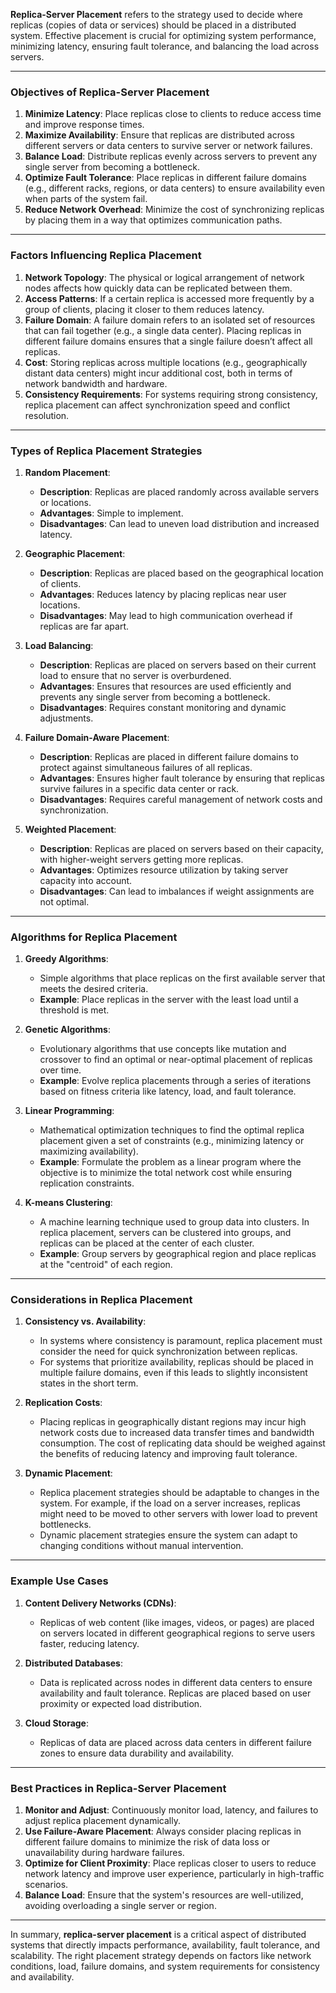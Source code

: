 **Replica-Server Placement** refers to the strategy used to decide where replicas (copies of data or services) should be placed in a distributed system. Effective placement is crucial for optimizing system performance, minimizing latency, ensuring fault tolerance, and balancing the load across servers.

---

### **Objectives of Replica-Server Placement**
1. **Minimize Latency**: Place replicas close to clients to reduce access time and improve response times.
2. **Maximize Availability**: Ensure that replicas are distributed across different servers or data centers to survive server or network failures.
3. **Balance Load**: Distribute replicas evenly across servers to prevent any single server from becoming a bottleneck.
4. **Optimize Fault Tolerance**: Place replicas in different failure domains (e.g., different racks, regions, or data centers) to ensure availability even when parts of the system fail.
5. **Reduce Network Overhead**: Minimize the cost of synchronizing replicas by placing them in a way that optimizes communication paths.

---

### **Factors Influencing Replica Placement**
1. **Network Topology**: The physical or logical arrangement of network nodes affects how quickly data can be replicated between them.
2. **Access Patterns**: If a certain replica is accessed more frequently by a group of clients, placing it closer to them reduces latency.
3. **Failure Domain**: A failure domain refers to an isolated set of resources that can fail together (e.g., a single data center). Placing replicas in different failure domains ensures that a single failure doesn’t affect all replicas.
4. **Cost**: Storing replicas across multiple locations (e.g., geographically distant data centers) might incur additional cost, both in terms of network bandwidth and hardware.
5. **Consistency Requirements**: For systems requiring strong consistency, replica placement can affect synchronization speed and conflict resolution.

---

### **Types of Replica Placement Strategies**
1. **Random Placement**:
   - **Description**: Replicas are placed randomly across available servers or locations.
   - **Advantages**: Simple to implement.
   - **Disadvantages**: Can lead to uneven load distribution and increased latency.
   
2. **Geographic Placement**:
   - **Description**: Replicas are placed based on the geographical location of clients.
   - **Advantages**: Reduces latency by placing replicas near user locations.
   - **Disadvantages**: May lead to high communication overhead if replicas are far apart.
   
3. **Load Balancing**:
   - **Description**: Replicas are placed on servers based on their current load to ensure that no server is overburdened.
   - **Advantages**: Ensures that resources are used efficiently and prevents any single server from becoming a bottleneck.
   - **Disadvantages**: Requires constant monitoring and dynamic adjustments.

4. **Failure Domain-Aware Placement**:
   - **Description**: Replicas are placed in different failure domains to protect against simultaneous failures of all replicas.
   - **Advantages**: Ensures higher fault tolerance by ensuring that replicas survive failures in a specific data center or rack.
   - **Disadvantages**: Requires careful management of network costs and synchronization.

5. **Weighted Placement**:
   - **Description**: Replicas are placed on servers based on their capacity, with higher-weight servers getting more replicas.
   - **Advantages**: Optimizes resource utilization by taking server capacity into account.
   - **Disadvantages**: Can lead to imbalances if weight assignments are not optimal.

---

### **Algorithms for Replica Placement**
1. **Greedy Algorithms**:
   - Simple algorithms that place replicas on the first available server that meets the desired criteria.
   - **Example**: Place replicas in the server with the least load until a threshold is met.

2. **Genetic Algorithms**:
   - Evolutionary algorithms that use concepts like mutation and crossover to find an optimal or near-optimal placement of replicas over time.
   - **Example**: Evolve replica placements through a series of iterations based on fitness criteria like latency, load, and fault tolerance.

3. **Linear Programming**:
   - Mathematical optimization techniques to find the optimal replica placement given a set of constraints (e.g., minimizing latency or maximizing availability).
   - **Example**: Formulate the problem as a linear program where the objective is to minimize the total network cost while ensuring replication constraints.

4. **K-means Clustering**:
   - A machine learning technique used to group data into clusters. In replica placement, servers can be clustered into groups, and replicas can be placed at the center of each cluster.
   - **Example**: Group servers by geographical region and place replicas at the "centroid" of each region.

---

### **Considerations in Replica Placement**
1. **Consistency vs. Availability**:
   - In systems where consistency is paramount, replica placement must consider the need for quick synchronization between replicas.
   - For systems that prioritize availability, replicas should be placed in multiple failure domains, even if this leads to slightly inconsistent states in the short term.

2. **Replication Costs**:
   - Placing replicas in geographically distant regions may incur high network costs due to increased data transfer times and bandwidth consumption. The cost of replicating data should be weighed against the benefits of reducing latency and improving fault tolerance.

3. **Dynamic Placement**:
   - Replica placement strategies should be adaptable to changes in the system. For example, if the load on a server increases, replicas might need to be moved to other servers with lower load to prevent bottlenecks.
   - Dynamic placement strategies ensure the system can adapt to changing conditions without manual intervention.

---

### **Example Use Cases**
1. **Content Delivery Networks (CDNs)**:
   - Replicas of web content (like images, videos, or pages) are placed on servers located in different geographical regions to serve users faster, reducing latency.
   
2. **Distributed Databases**:
   - Data is replicated across nodes in different data centers to ensure availability and fault tolerance. Replicas are placed based on user proximity or expected load distribution.

3. **Cloud Storage**:
   - Replicas of data are placed across data centers in different failure zones to ensure data durability and availability.

---

### **Best Practices in Replica-Server Placement**
1. **Monitor and Adjust**: Continuously monitor load, latency, and failures to adjust replica placement dynamically.
2. **Use Failure-Aware Placement**: Always consider placing replicas in different failure domains to minimize the risk of data loss or unavailability during hardware failures.
3. **Optimize for Client Proximity**: Place replicas closer to users to reduce network latency and improve user experience, particularly in high-traffic scenarios.
4. **Balance Load**: Ensure that the system's resources are well-utilized, avoiding overloading a single server or region.

---

In summary, **replica-server placement** is a critical aspect of distributed systems that directly impacts performance, availability, fault tolerance, and scalability. The right placement strategy depends on factors like network conditions, load, failure domains, and system requirements for consistency and availability.
